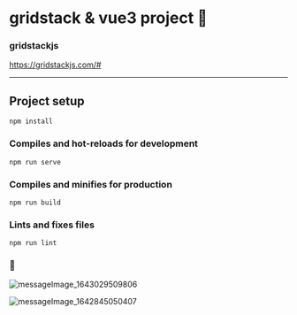 # gridstack & vue3 project 🐅

### gridstackjs
https://gridstackjs.com/#

-------------------------------------

## Project setup
```
npm install
```

### Compiles and hot-reloads for development
```
npm run serve
```

### Compiles and minifies for production
```
npm run build
```

### Lints and fixes files
```
npm run lint
```

### 🤖
![messageImage_1643029509806](https://user-images.githubusercontent.com/58197444/150788014-4aeb4a67-4443-4fdb-8570-d53d89563df9.jpeg)

![messageImage_1642845050407](https://user-images.githubusercontent.com/58197444/150633832-d7ba8c6a-4104-42cb-adc1-3a7301ab2ccd.jpg)

